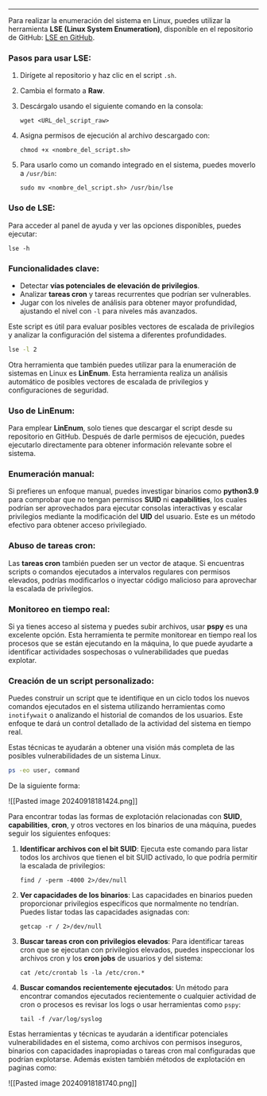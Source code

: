 
---------
Para realizar la enumeración del sistema en Linux, puedes utilizar la herramienta **LSE (Linux System Enumeration)**, disponible en el repositorio de GitHub: [LSE en GitHub](https://github.com/diego-treitos/linux-smart-enumeration).

### Pasos para usar LSE:

1. Dirígete al repositorio y haz clic en el script `.sh`.
2. Cambia el formato a **Raw**.
3. Descárgalo usando el siguiente comando en la consola:
    
    `wget <URL_del_script_raw>`
    
4. Asigna permisos de ejecución al archivo descargado con:
    
    `chmod +x <nombre_del_script.sh>`
    
5. Para usarlo como un comando integrado en el sistema, puedes moverlo a `/usr/bin`:

    `sudo mv <nombre_del_script.sh> /usr/bin/lse`
    
### Uso de LSE:

Para acceder al panel de ayuda y ver las opciones disponibles, puedes ejecutar:

`lse -h`

### Funcionalidades clave:

- Detectar **vías potenciales de elevación de privilegios**.
- Analizar **tareas cron** y tareas recurrentes que podrían ser vulnerables.
- Jugar con los niveles de análisis para obtener mayor profundidad, ajustando el nivel con `-l` para niveles más avanzados.

Este script es útil para evaluar posibles vectores de escalada de privilegios y analizar la configuración del sistema a diferentes profundidades.

```bash 
lse -l 2 
```

Otra herramienta que también puedes utilizar para la enumeración de sistemas en Linux es **LinEnum**. Esta herramienta realiza un análisis automático de posibles vectores de escalada de privilegios y configuraciones de seguridad.

### Uso de LinEnum:

Para emplear **LinEnum**, solo tienes que descargar el script desde su repositorio en GitHub. Después de darle permisos de ejecución, puedes ejecutarlo directamente para obtener información relevante sobre el sistema.

### Enumeración manual:

Si prefieres un enfoque manual, puedes investigar binarios como **python3.9** para comprobar que no tengan permisos **SUID** ni **capabilities**, los cuales podrían ser aprovechados para ejecutar consolas interactivas y escalar privilegios mediante la modificación del **UID** del usuario. Este es un método efectivo para obtener acceso privilegiado.

### Abuso de tareas cron:

Las **tareas cron** también pueden ser un vector de ataque. Si encuentras scripts o comandos ejecutados a intervalos regulares con permisos elevados, podrías modificarlos o inyectar código malicioso para aprovechar la escalada de privilegios.

### Monitoreo en tiempo real:

Si ya tienes acceso al sistema y puedes subir archivos, usar **pspy** es una excelente opción. Esta herramienta te permite monitorear en tiempo real los procesos que se están ejecutando en la máquina, lo que puede ayudarte a identificar actividades sospechosas o vulnerabilidades que puedas explotar.

### Creación de un script personalizado:

Puedes construir un script que te identifique en un ciclo todos los nuevos comandos ejecutados en el sistema utilizando herramientas como `inotifywait` o analizando el historial de comandos de los usuarios. Este enfoque te dará un control detallado de la actividad del sistema en tiempo real.

Estas técnicas te ayudarán a obtener una visión más completa de las posibles vulnerabilidades de un sistema Linux.

```bash
ps -eo user, command
```

De la siguiente forma:

![[Pasted image 20240918181424.png]]

Para encontrar todas las formas de explotación relacionadas con **SUID**, **capabilities**, **cron**, y otros vectores en los binarios de una máquina, puedes seguir los siguientes enfoques:

1. **Identificar archivos con el bit SUID**: Ejecuta este comando para listar todos los archivos que tienen el bit SUID activado, lo que podría permitir la escalada de privilegios:
    
    `find / -perm -4000 2>/dev/null`
    
2. **Ver capacidades de los binarios**: Las capacidades en binarios pueden proporcionar privilegios específicos que normalmente no tendrían. Puedes listar todas las capacidades asignadas con:
    
    `getcap -r / 2>/dev/null`
    
3. **Buscar tareas cron con privilegios elevados**: Para identificar tareas cron que se ejecutan con privilegios elevados, puedes inspeccionar los archivos cron y los **cron jobs** de usuarios y del sistema:
    
    `cat /etc/crontab ls -la /etc/cron.*`
    
4. **Buscar comandos recientemente ejecutados**: Un método para encontrar comandos ejecutados recientemente o cualquier actividad de cron o procesos es revisar los logs o usar herramientas como `pspy`:

    
    `tail -f /var/log/syslog`
    

Estas herramientas y técnicas te ayudarán a identificar potenciales vulnerabilidades en el sistema, como archivos con permisos inseguros, binarios con capacidades inapropiadas o tareas cron mal configuradas que podrían explotarse. Además existen también métodos de explotación en paginas como:

![[Pasted image 20240918181740.png]]